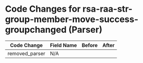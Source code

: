 # Code Changes for rsa-raa-str-group-member-move-success-groupchanged (Parser)

| Code Change | Field Name | Before | After |
|-------------|------------|--------|-------|
| removed_parser | N/A |  |  |